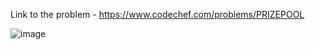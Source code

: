 Link to the problem - https://www.codechef.com/problems/PRIZEPOOL


![image](https://user-images.githubusercontent.com/57552973/230391877-a3e3d51f-4d17-46f3-8955-c5d5041fd244.png)
